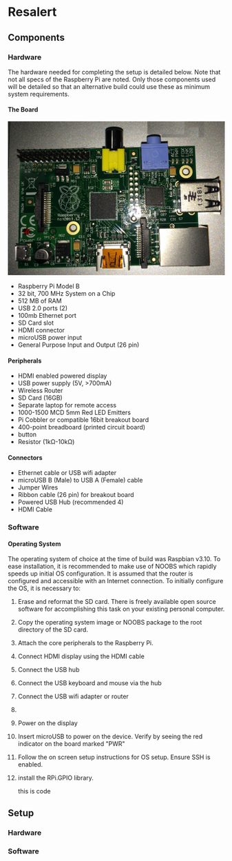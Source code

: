 # Resalert

## Components
### Hardware
The hardware needed for completing the setup is detailed below. Note that not all specs of the Raspberry Pi are noted. Only those components used will be detailed so that an alternative build could use these as minimum system requirements. 

#### The Board
![Photo of the Raspberry Pi Model B](resources/raspberryPiModelB.jpg "Photo of the Raspberry Pi Model B")

* Raspberry Pi Model B
 * 32 bit, 700 MHz System on a Chip
 * 512 MB of RAM
 * USB 2.0 ports (2) 
 * 100mb Ethernet port
 * SD Card slot
 * HDMI connector
 * microUSB power input 
 * General Purpose Input and Output (26 pin)

#### Peripherals
* HDMI enabled powered display
* USB power supply (5V, >700mA)
* Wireless Router
* SD Card (16GB)
* Separate laptop for remote access
* 1000-1500 MCD 5mm Red LED Emitters
* Pi Cobbler or compatible 16bit breakout board
* 400-point breadboard (printed circuit board)
* button
* Resistor (1kΩ-10kΩ) 

#### Connectors
* Ethernet cable or USB wifi adapter
* microUSB B (Male) to USB A (Female) cable
* Jumper Wires
* Ribbon cable (26 pin) for breakout board
* Powered USB Hub (recommended 4)
* HDMI Cable

### Software
#### Operating System
The operating system of choice at the time of build was Raspbian v3.10. To ease installation, it is recommended to make use of NOOBS which rapidly speeds up initial OS configuration. It is assumed that the router is configured and accessible with an Internet connection. To initially configure the OS, it is necessary to:

1. Erase and reformat the SD card. There is freely available open source software for accomplishing this task on your existing personal computer. 
2. Copy the operating system image or NOOBS package to the root directory of the SD card. 
3. Attach the core peripherals to the Raspberry Pi.
 1. Connect HDMI display using the HDMI cable
 2. Connect the USB hub 
 2. Connect the USB keyboard and mouse via the hub
 3. Connect the USB wifi adapter or router
 4. 
 4. Power on the display
 3. Insert microUSB to power on the device. Verify by seeing the red indicator on the board marked "PWR"
 3. Follow the on screen setup instructions for OS setup. Ensure SSH is enabled.

1.  install the RPi.GPIO library.



	
	this is code

## Setup
### Hardware
### Software